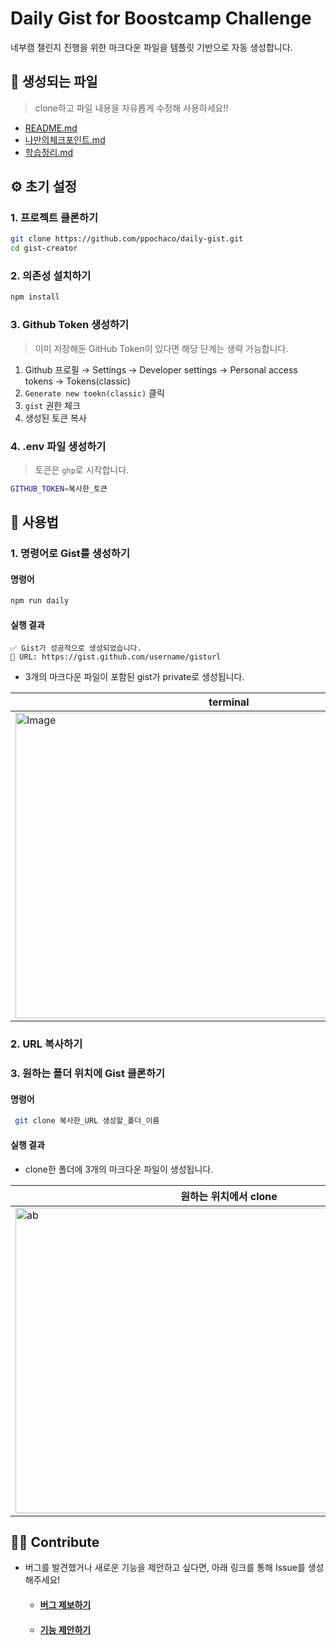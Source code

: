 # Daily Gist for Boostcamp Challenge

네부캠 챌린지 진행을 위한 마크다운 파일을 템플릿 기반으로 자동 생성합니다.

## 📂 생성되는 파일

> clone하고 파일 내용을 자유롭게 수정해 사용하세요!!

- [README.md](https://github.com/ppochaco/gist-creator/blob/main/templates/README.md)
- [나만의체크포인트.md](https://github.com/ppochaco/gist-creator/blob/main/templates/%EB%82%98%EB%A7%8C%EC%9D%98%EC%B2%B4%ED%81%AC%ED%8F%AC%EC%9D%B8%ED%8A%B8.md)
- [학습정리.md](https://github.com/ppochaco/gist-creator/blob/main/templates/%ED%95%99%EC%8A%B5%EC%A0%95%EB%A6%AC.md)

## ⚙️ 초기 설정

### 1. 프로젝트 클론하기

```bash
git clone https://github.com/ppochaco/daily-gist.git
cd gist-creator

```

### 2. 의존성 설치하기

```bash
npm install
```

### 3. Github Token 생성하기

> 이미 저장해둔 GitHub Token이 있다면 해당 단계는 생략 가능합니다.

1. Github 프로필 → Settings → Developer settings → Personal access tokens → Tokens(classic)
2. `Generate new toekn(classic)` 클릭
3. `gist` 권한 체크
4. 생성된 토큰 복사

### 4. .env 파일 생성하기

> 토큰은 `ghp`로 시작합니다.

```bash
GITHUB_TOKEN=복사한_토큰
```

## 📄 사용법

### 1. 명령어로 Gist를 생성하기

#### 명령어

```bash
npm run daily
```

#### 실행 결과

```
✅ Gist가 성공적으로 생성되었습니다.
🔗 URL: https://gist.github.com/username/gisturl
```

- 3개의 마크다운 파일이 포함된 gist가 private로 생성됩니다.

| terminal                                                                                                                           | gist                                                                                                                               |
| ---------------------------------------------------------------------------------------------------------------------------------- | ---------------------------------------------------------------------------------------------------------------------------------- |
| <img width="683" height="489" alt="Image" src="https://github.com/user-attachments/assets/de71bf92-8756-4ac3-8a0c-4de1cb6253ad" /> | <img width="928" height="457" alt="Image" src="https://github.com/user-attachments/assets/4f7aad9f-72dc-4c8f-8308-e4e4c4ed3ba7" /> |

### 2. URL 복사하기

### 3. 원하는 폴더 위치에 Gist 클론하기

#### 명령어

```bash
 git clone 복사한_URL 생성할_폴더_이름
```

#### 실행 결과

- clone한 폴더에 3개의 마크다운 파일이 생성됩니다.

| 원하는 위치에서 clone                                                                                                           | 폴더 이동 후 생성된 파일 확인                                                                                                      |
| ------------------------------------------------------------------------------------------------------------------------------- | ---------------------------------------------------------------------------------------------------------------------------------- |
| <img width="683" height="489" alt="ab" src="https://github.com/user-attachments/assets/48a1f666-55f7-49d5-b2d9-1843126e2622" /> | <img width="683" height="489" alt="Image" src="https://github.com/user-attachments/assets/8280a47f-cc82-4a85-a3a1-b6aca6d4faf4" /> |

## 🙌🏻 Contribute

- 버그를 발견했거나 새로운 기능을 제안하고 싶다면, 아래 링크를 통해 Issue를 생성해주세요!

  - #### [버그 제보하기](https://github.com/ppochaco/gist-creator/issues/new?template=bug_report.md)
  - #### [기능 제안하기](https://github.com/ppochaco/gist-creator/issues/new?template=feature_request.md)
